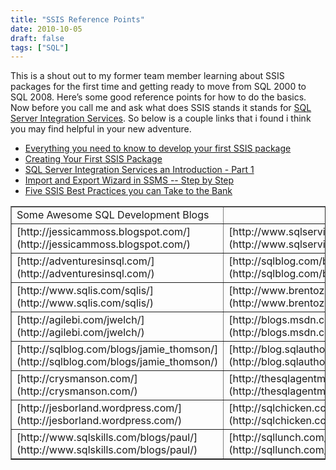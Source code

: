 ```yaml
---
title: "SSIS Reference Points"
date: 2010-10-05
draft: false
tags: ["SQL"]
---
```


<!-- ![](http://farm4.static.flickr.com/3393/3429634150_3deb0b5b10.jpg) -->
This is a shout out to my former team member learning about SSIS packages for the first time and getting ready to move from SQL 2000 to SQL 2008. Here’s some good reference points for how to do the basics.   Now before you call me and ask what does SSIS stands it stands for [SQL Server Integration Services](http://en.wikipedia.org/wiki/SQL_Server_Integration_Services). So below is a couple links that i found i think you may find helpful in your new adventure.

* [Everything you need to know to develop your first SSIS package](http://www.bidn.com/articles/integration-services/93/everything-you-need-to-know-to-develop-your-first-ssis-package)
* [Creating Your First SSIS Package](http://www.bidn.com/articles/ssis-development/21/tutorial-creating-your-first-ssis-package)
* [SQL Server Integration Services an Introduction - Part 1](http://www.sql-server-performance.com/articles/biz/SSIS_Introduction_Part1_p1.aspx)
* [Import and Export Wizard in SSMS -- Step by Step](http://www.bidn.com/articles/ssis-administration/143/import-and-export-wizard-in-ssms-step-by-step)
* [Five SSIS Best Practices you can Take to the Bank](http://www.bidn.com/articles/ssis-development/20/five-ssis-best-practices-you-can-take-to-the-bank)

<table border="1" width="582" cellspacing="0" cellpadding="2">

<tbody>

<tr>

<td valign="top" width="367">Some Awesome SQL Development Blogs</td>

<td valign="top" width="213"> </td>

</tr>

<tr>

<td valign="top" width="367">[http://jessicammoss.blogspot.com/](http://jessicammoss.blogspot.com/)</td>

<td valign="top" width="213">[http://www.sqlservian.com/](http://www.sqlservian.com/)</td>

</tr>

<tr>

<td valign="top" width="367">[http://adventuresinsql.com/](http://adventuresinsql.com/)</td>

<td valign="top" width="213">[http://sqlblog.com/blogs/andy_leonard/](http://sqlblog.com/blogs/andy_leonard/)</td>

</tr>

<tr>

<td valign="top" width="367">[http://www.sqlis.com/sqlis/](http://www.sqlis.com/sqlis/)</td>

<td valign="top" width="213">[http://www.brentozar.com/](http://www.brentozar.com/)</td>

</tr>

<tr>

<td valign="top" width="367">[http://agilebi.com/jwelch/](http://agilebi.com/jwelch/)</td>

<td valign="top" width="213">[http://blogs.msdn.com/b/mattm](http://blogs.msdn.com/b/mattm/)</td>

</tr>

<tr>

<td valign="top" width="367">[http://sqlblog.com/blogs/jamie_thomson/](http://sqlblog.com/blogs/jamie_thomson/)</td>

<td valign="top" width="213">[http://blog.sqlauthority.com/](http://blog.sqlauthority.com/)</td>

</tr>

<tr>

<td valign="top" width="367">[http://crysmanson.com/](http://crysmanson.com/)</td>

<td valign="top" width="213">[http://thesqlagentman.com/](http://thesqlagentman.com/)</td>

</tr>

<tr>

<td valign="top" width="367">[http://jesborland.wordpress.com/](http://jesborland.wordpress.com/)</td>

<td valign="top" width="213">[http://sqlchicken.com/](http://sqlchicken.com/)</td>

</tr>

<tr>

<td valign="top" width="367">[http://www.sqlskills.com/blogs/paul/](http://www.sqlskills.com/blogs/paul/)</td>

<td valign="top" width="267">[http://sqllunch.com/Default.aspx](http://sqllunch.com/Default.aspx)</td>

</tr>

</tbody>

</table>
